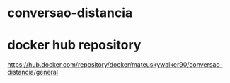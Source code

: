 # conversao-distancia

# docker hub repository
https://hub.docker.com/repository/docker/mateuskywalker90/conversao-distancia/general
